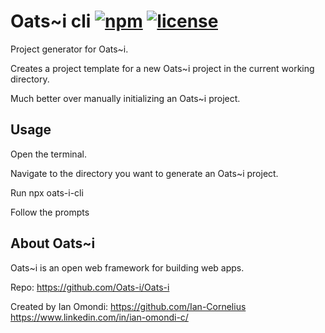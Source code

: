 # Oats~i cli    [![npm](https://img.shields.io/badge/npm-v_1.0.2-blue)](https://www.npmjs.com/package/oats-i-cli)    [![license](https://img.shields.io/badge/license-MPL_2.0-green)](https://github.com/Oats-i/Oats-i-cli?tab=MPL-2.0-1-ov-file)

Project generator for Oats~i.

Creates a project template for a new Oats~i project in the current working directory.

Much better over manually initializing an Oats~i project.

## Usage

Open the terminal. 

Navigate to the directory you want to generate an Oats~i project.

Run npx oats-i-cli

Follow the prompts

## About Oats~i

Oats~i is an open web framework for building web apps. 

Repo: https://github.com/Oats-i/Oats-i

Created by Ian Omondi:
https://github.com/Ian-Cornelius
https://www.linkedin.com/in/ian-omondi-c/
